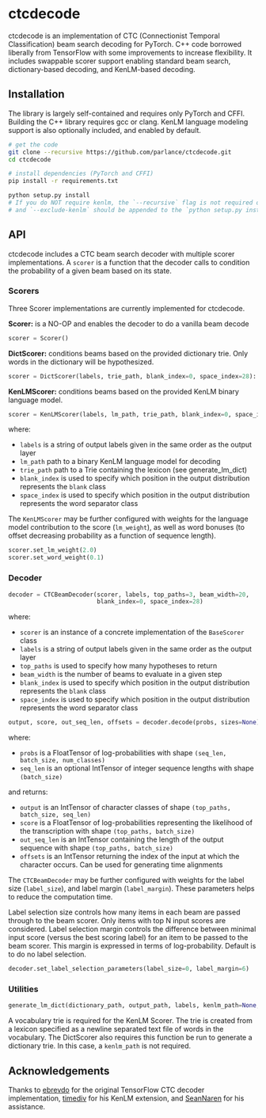 # ctcdecode
ctcdecode is an implementation of CTC (Connectionist Temporal Classification) beam search decoding for PyTorch.
C++ code borrowed liberally from TensorFlow with some improvements to increase flexibility.
It includes swappable scorer support enabling standard beam search, dictionary-based decoding, and KenLM-based decoding.

## Installation
The library is largely self-contained and requires only PyTorch and CFFI. Building the C++ library requires gcc or clang. KenLM language modeling support is also optionally included, and enabled by default.

```bash
# get the code
git clone --recursive https://github.com/parlance/ctcdecode.git
cd ctcdecode

# install dependencies (PyTorch and CFFI)
pip install -r requirements.txt

python setup.py install
# If you do NOT require kenlm, the `--recursive` flag is not required on git clone
# and `--exclude-kenlm` should be appended to the `python setup.py install` command
```

## API
ctcdecode includes a CTC beam search decoder with multiple scorer implementations. A `scorer` is a function that the decoder calls to condition the probability of a given beam based on its state.

### Scorers
Three Scorer implementations are currently implemented for ctcdecode.

**Scorer:** is a NO-OP and enables the decoder to do a vanilla beam decode
```python
scorer = Scorer()
```

**DictScorer:** conditions beams based on the provided dictionary trie. Only words in the dictionary will be hypothesized.
```python
scorer = DictScorer(labels, trie_path, blank_index=0, space_index=28):
```

**KenLMScorer:** conditions beams based on the provided KenLM binary language model.
```python
scorer = KenLMScorer(labels, lm_path, trie_path, blank_index=0, space_index=28)
```

where:
- `labels` is a string of output labels given in the same order as the output layer
- `lm_path` path to a binary KenLM language model for decoding
- `trie_path` path to a Trie containing the lexicon (see generate_lm_dict)
- `blank_index` is used to specify which position in the output distribution represents the `blank` class
- `space_index` is used to specify which position in the output distribution represents the word separator class

The `KenLMScorer` may be further configured with weights for the language model contribution to the score (`lm_weight`), as well as word bonuses (to offset decreasing probability as a function of sequence length).

```python
scorer.set_lm_weight(2.0)
scorer.set_word_weight(0.1)
```

### Decoder
```python
decoder = CTCBeamDecoder(scorer, labels, top_paths=3, beam_width=20,
                         blank_index=0, space_index=28)
```

where:
- `scorer` is an instance of a concrete implementation of the `BaseScorer` class
- `labels` is a string of output labels given in the same order as the output layer
- `top_paths` is used to specify how many hypotheses to return
- `beam_width` is the number of beams to evaluate in a given step
- `blank_index` is used to specify which position in the output distribution represents the `blank` class
- `space_index` is used to specify which position in the output distribution represents the word separator class

```python
output, score, out_seq_len, offsets = decoder.decode(probs, sizes=None)
```

where:
- `probs` is a FloatTensor of log-probabilities with shape `(seq_len, batch_size, num_classes)`
- `seq_len` is an optional IntTensor of integer sequence lengths with shape `(batch_size)`

and returns:
- `output` is an IntTensor of character classes of shape `(top_paths, batch_size, seq_len)`
- `score` is a FloatTensor of log-probabilities representing the likelihood of the transcription with shape `(top_paths, batch_size)`
- `out_seq_len` is an IntTensor containing the length of the output sequence with shape `(top_paths, batch_size)`
- `offsets` is an IntTensor returning the index of the input at which the character occurs. Can be used for generating time alignments

The `CTCBeamDecoder` may be further configured with weights for the label size (`label_size`), and label margin (`label_margin`). These parameters helps to reduce the computation time.

Label selection size controls how many items in each beam are passed through to the beam scorer. Only items with top N input scores are considered.
Label selection margin controls the difference between minimal input score (versus the best scoring label) for an item to be passed to the beam scorer. This margin is expressed in terms of log-probability. Default is to do no label selection.

```python
decoder.set_label_selection_parameters(label_size=0, label_margin=6)
```

### Utilities
```python
generate_lm_dict(dictionary_path, output_path, labels, kenlm_path=None, blank_index=0, space_index=1)
```

A vocabulary trie is required for the KenLM Scorer. The trie is created from a lexicon specified as a newline separated text file of words in the vocabulary. The DictScorer also requires this function be run to generate a dictionary trie. In this case, a `kenlm_path` is not required.

## Acknowledgements
Thanks to [ebrevdo](https://github.com/ebrevdo) for the original TensorFlow CTC decoder implementation, [timediv](https://github.com/timediv) for his KenLM extension, and [SeanNaren](https://github.com/seannaren) for his assistance.
